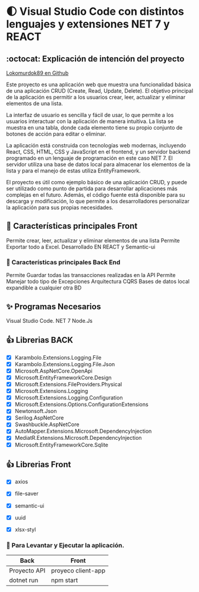 # :first_quarter_moon: Visual Studio Code con distintos lenguajes y extensiones NET 7 y REACT

## :octocat: Explicación de intención del proyecto

[Lokomurdok89 en Github](https://github.com/okomurdok89)

Este proyecto es una aplicación web que muestra una funcionalidad básica de una aplicación CRUD (Create, Read, Update, Delete). El objetivo principal de la aplicación es permitir a los usuarios crear, leer, actualizar y eliminar elementos de una lista.

La interfaz de usuario es sencilla y fácil de usar, lo que permite a los usuarios interactuar con la aplicación de manera intuitiva. La lista se muestra en una tabla, donde cada elemento tiene su propio conjunto de botones de acción para editar o eliminar.

La aplicación está construida con tecnologías web modernas, incluyendo React, CSS, HTML, CSS y JavaScript en el frontend, y un servidor backend programado en un lenguaje de programación en este caso NET 7. El servidor utiliza una base de datos local para almacenar los elementos de la lista y para el manejo de estas utiliza EntityFramework.

El proyecto es útil como ejemplo básico de una aplicación CRUD, y puede ser utilizado como punto de partida para desarrollar aplicaciones más complejas en el futuro. Además, el código fuente está disponible para su descarga y modificación, lo que permite a los desarrolladores personalizar la aplicación para sus propias necesidades.

## :metal: Características principales Front

Permite crear, leer, actualizar y eliminar elementos de una lista
Permite Exportar todo a Excel.
Desarrollado EN REACT y Semantic-ui

### :rocket: Características principales Back End

Permite Guardar todas las transacciones realizadas en la API
Permite Manejar todo tipo de Excepciones
Arquitectura CQRS
Bases de datos local expandible a cualquier otra BD

## :sparkles: Programas Necesarios
Visual Studio Code.
NET 7
Node.Js

## :+1:  Librerias BACK 

* [X] Karambolo.Extensions.Logging.File  
* [X] Karambolo.Extensions.Logging.File.Json  
* [X] Microsoft.AspNetCore.OpenApi  
* [X] Microsoft.EntityFrameworkCore.Design
* [X] Microsoft.Extensions.FileProviders.Physical
* [X] Microsoft.Extensions.Logging
* [X] Microsoft.Extensions.Logging.Configuration
* [X] Microsoft.Extensions.Options.ConfigurationExtensions
* [X] Newtonsoft.Json
* [X] Serilog.AspNetCore
* [X] Swashbuckle.AspNetCore
* [X] AutoMapper.Extensions.Microsoft.DependencyInjection
* [X] MediatR.Extensions.Microsoft.DependencyInjection
* [X] Microsoft.EntityFrameworkCore.Sqlite
## :+1:  Librerias Front

* [X] axios
* [X] file-saver
* [X] semantic-ui
* [X] uuid
* [X] xlsx-styl


### :rocket: Para Levantar y Ejecutar la aplicación.



Back | Front
-------|------
Proyecto API | proyeco client-app
dotnet run |  npm start
